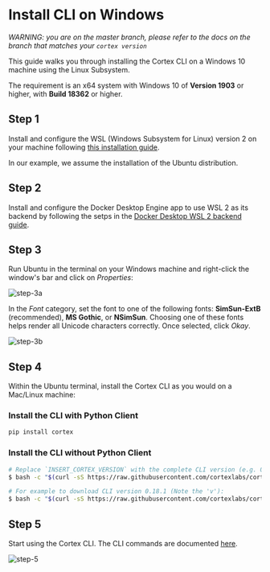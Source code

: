 # Install CLI on Windows

_WARNING: you are on the master branch, please refer to the docs on the branch that matches your `cortex version`_

This guide walks you through installing the Cortex CLI on a Windows 10 machine using the Linux Subsystem.

The requirement is an x64 system with Windows 10 of **Version 1903** or higher, with **Build 18362** or higher.

## Step 1

Install and configure the WSL (Windows Subsystem for Linux) version 2 on your machine following [this installation guide](https://docs.microsoft.com/en-us/windows/wsl/install-win10).

In our example, we assume the installation of the Ubuntu distribution.

## Step 2

Install and configure the Docker Desktop Engine app to use WSL 2 as its backend by following the setps in the [Docker Desktop WSL 2 backend guide](https://docs.docker.com/docker-for-windows/wsl/).

## Step 3

Run Ubuntu in the terminal on your Windows machine and right-click the window's bar and click on *Properties*:

![step-3a](https://user-images.githubusercontent.com/26958764/96926494-493cdf80-14be-11eb-9fac-4c81e1fac55c.png)

In the *Font* category, set the font to one of the following fonts: **SimSun-ExtB** (recommended), **MS Gothic**, or **NSimSun**. Choosing one of these fonts helps render all Unicode characters correctly. Once selected, click *Okay*.

![step-3b](https://user-images.githubusercontent.com/26958764/96926763-adf83a00-14be-11eb-9584-4eff3faf2377.png)

## Step 4

Within the Ubuntu terminal, install the Cortex CLI as you would on a Mac/Linux machine:

### Install the CLI with Python Client

```bash
pip install cortex
```

### Install the CLI without Python Client

```bash
# Replace `INSERT_CORTEX_VERSION` with the complete CLI version (e.g. 0.18.1):
$ bash -c "$(curl -sS https://raw.githubusercontent.com/cortexlabs/cortex/vINSERT_CORTEX_VERSION/get-cli.sh)"

# For example to download CLI version 0.18.1 (Note the 'v'):
$ bash -c "$(curl -sS https://raw.githubusercontent.com/cortexlabs/cortex/v0.18.1/get-cli.sh)"
```

## Step 5

Start using the Cortex CLI. The CLI commands are documented [here](../miscellaneous/cli.md#command-overview).

![step-5](https://user-images.githubusercontent.com/26958764/96927485-ca48a680-14bf-11eb-909c-f15dbc52af08.png)
